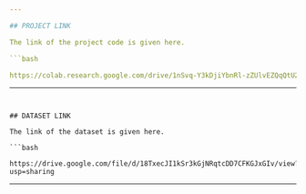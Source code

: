 ```yaml
---

## PROJECT LINK

The link of the project code is given here.

```bash

https://colab.research.google.com/drive/1nSvq-Y3kDjiYbnRl-zZUlvEZQqQtU2pM?usp=sharing

```

---
```


## DATASET LINK

The link of the dataset is given here.

```bash

https://drive.google.com/file/d/18TxecJI1kSr3kGjNRqtcDD7CFKGJxGIv/view?usp=sharing

```

---

